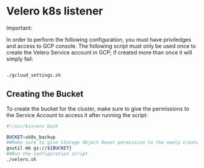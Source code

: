 Velero k8s listener
===================

Important:

In order to perform the following configuration, you must have priviledges and access to GCP console. The following script must only be used once to create the Velero Service account in GCP; if created more than once it will simply fail:

```bash

./gcloud_settings.sh

```

Creating the Bucket
-------------------

To create the bucket for the cluster, make sure to give the permissions to the Service Account to access it after running the script:

```bash
#!/usr/bin/env bash

BUCKET=vk8s_backup
##Make sure to give Storage Object Owner permission to the newly created Bucket
gsutil mb gs://${BUCKET}
##Run the configuration script
./velero.sh

```
